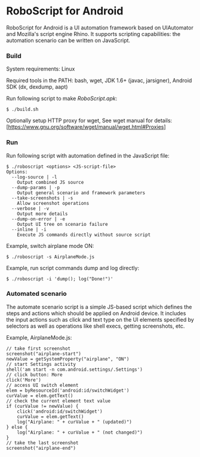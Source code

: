 # RoboScript for Android

RoboScript for Android is a UI automation framework based on UIAutomator and Mozilla's script engine Rhino. It supports scripting capabilities: the automation scenario can be written on JavaScript.  

### Build

System requirements: Linux

Required tools in the PATH: bash, wget, JDK 1.6+ (javac, jarsigner), Android SDK (dx, dexdump, aapt)

Run following script to make *RoboScript.apk*:
 
    $ ./build.sh

Optionally setup HTTP proxy for wget, See wget manual for details:
    [https://www.gnu.org/software/wget/manual/wget.html#Proxies]

### Run 

Run following script with automation defined in the JavaScript file:

    $ ./roboscript <options> <JS-script-file>
    Options:
      --log-source | -l
        Output combined JS source 
      --dump-params | -p
        Output general scenario and framework parameters 
      --take-screenshots | -s
        Allow screenshot operations
      --verbose | -v
        Output more details
      --dump-on-error | -e
        Output UI tree on scenario failure 
      --inline | -i
        Execute JS commands directly without source script

Example, switch airplane mode ON:

    $ ./roboscript -s AirplaneMode.js

Example, run script commands dump and log directly:

    $ ./roboscript -i 'dump(); log("Done!")' 

### Automated scenario 

The automate scenario script is a simple JS-based script which defines the steps and actions which should be applied on Android device. It includes the input actions such as click and text type on the UI elements specified by selectors as well as operations like shell execs, getting screenshots, etc. 

Example, AirplaneMode.js:

    // take first screenshot
    screenshot("airplane-start")
    newValue = getSystemProperty("airplane", "ON")
    // start Settings activity
    shell('am start -n com.android.settings/.Settings')
    // click button: More
    click('More')
    // access UI switch element
    elem = byResourceId('android:id/switchWidget')
    curValue = elem.getText()
    // check the current element text value
    if (curValue != newValue) {
        click('android:id/switchWidget')
        curValue = elem.getText()
        log("Airplane: " + curValue + " (updated)")
    } else {
        log("Airplane: " + curValue + " (not changed)")
    }
    // take the last screenshot
    screenshot("airplane-end")
    